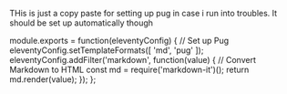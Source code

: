 THis is just a copy paste for setting up pug in case i run into troubles. It should be set up automatically though


module.exports = function(eleventyConfig) {
  // Set up Pug
  eleventyConfig.setTemplateFormats([
    'md',
    'pug'
  ]);
  eleventyConfig.addFilter('markdown', function(value) {
    // Convert Markdown to HTML
    const md = require('markdown-it')();
    return md.render(value);
  });
};
